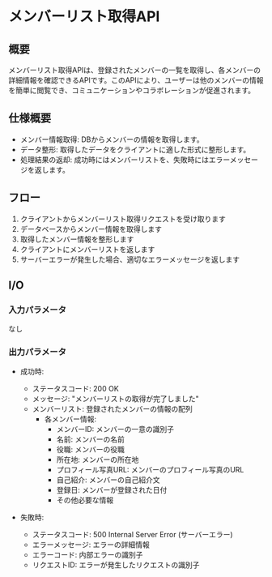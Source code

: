 # メンバーリスト取得API

## 概要

メンバーリスト取得APIは、登録されたメンバーの一覧を取得し、各メンバーの詳細情報を確認できるAPIです。このAPIにより、ユーザーは他のメンバーの情報を簡単に閲覧でき、コミュニケーションやコラボレーションが促進されます。

## 仕様概要

- メンバー情報取得: DBからメンバーの情報を取得します。
- データ整形: 取得したデータをクライアントに適した形式に整形します。
- 処理結果の返却: 成功時にはメンバーリストを、失敗時にはエラーメッセージを返します。

## フロー

1. クライアントからメンバーリスト取得リクエストを受け取ります
2. データベースからメンバー情報を取得します
3. 取得したメンバー情報を整形します
4. クライアントにメンバーリストを返します
5. サーバーエラーが発生した場合、適切なエラーメッセージを返します

## I/O

### 入力パラメータ

なし 

### 出力パラメータ

- 成功時:
  - ステータスコード: 200 OK
  - メッセージ: "メンバーリストの取得が完了しました"
  - メンバーリスト: 登録されたメンバーの情報の配列
    - 各メンバー情報:
      - メンバーID: メンバーの一意の識別子
      - 名前: メンバーの名前
      - 役職: メンバーの役職
      - 所在地: メンバーの所在地
      - プロフィール写真URL: メンバーのプロフィール写真のURL
      - 自己紹介: メンバーの自己紹介文
      - 登録日: メンバーが登録された日付
      - その他必要な情報

- 失敗時:
  - ステータスコード: 500 Internal Server Error (サーバーエラー)
  - エラーメッセージ: エラーの詳細情報
  - エラーコード: 内部エラーの識別子
  - リクエストID: エラーが発生したリクエストの識別子
